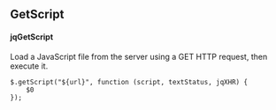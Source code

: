 ## GetScript
#### jqGetScript
Load a JavaScript file from the server using a GET HTTP request, then execute it.
```
$.getScript("${url}", function (script, textStatus, jqXHR) {
	$0
});
```